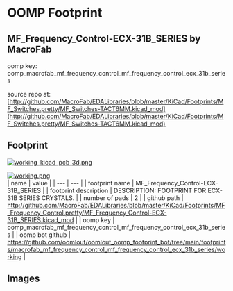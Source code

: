 # OOMP Footprint  
## MF_Frequency_Control-ECX-31B_SERIES  by MacroFab  
  
oomp key: oomp_macrofab_mf_frequency_control_mf_frequency_control_ecx_31b_series  
  
source repo at: [http://github.com/MacroFab/EDALibraries/blob/master/KiCad/Footprints/MF_Switches.pretty/MF_Switches-TACT6MM.kicad_mod](http://github.com/MacroFab/EDALibraries/blob/master/KiCad/Footprints/MF_Switches.pretty/MF_Switches-TACT6MM.kicad_mod)  
## Footprint  
  
[![working_kicad_pcb_3d.png](working_kicad_pcb_3d_600.png)](working_kicad_pcb_3d.png)  
  
[![working.png](working_600.png)](working.png)  
| name | value | 
| --- | --- | 
| footprint name | MF_Frequency_Control-ECX-31B_SERIES | 
| footprint description | DESCRIPTION: FOOTPRINT FOR ECX-31B SERIES CRYSTALS. | 
| number of pads | 2 | 
| github path | http://github.com/MacroFab/EDALibraries/blob/master/KiCad/Footprints/MF_Frequency_Control.pretty/MF_Frequency_Control-ECX-31B_SERIES.kicad_mod | 
| oomp key | oomp_macrofab_mf_frequency_control_mf_frequency_control_ecx_31b_series | 
| oomp bot github | https://github.com/oomlout/oomlout_oomp_footprint_bot/tree/main/footprints/macrofab_mf_frequency_control_mf_frequency_control_ecx_31b_series/working | 
## Images  
